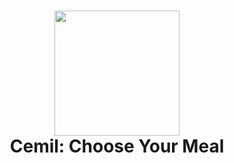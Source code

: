 <h1 align="center">
  <img src="[https://i.imgur.com/NgfTpWk.png](https://i.imgur.com/gtSZ6Q8.png)" width="200"/><br/>
  Cemil: Choose Your Meal
  
</h1>
